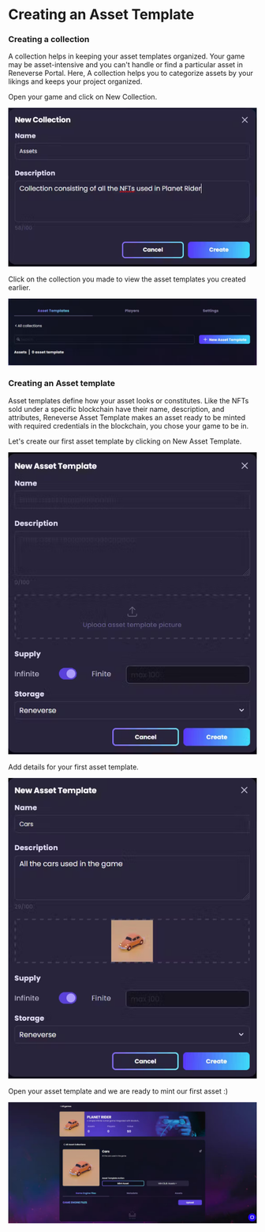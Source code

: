 # Creating an Asset Template

### Creating a collection

A collection helps in keeping your asset templates organized. Your game may be asset-intensive and you can't handle or find a particular asset in Reneverse Portal. Here, A collection helps you to categorize assets by your likings and keeps your project organized.

Open your game and click on New Collection.

![](<../.gitbook/assets/image (24).png>)

Click on the collection you made to view the asset templates you created earlier.

<img src="../.gitbook/assets/image.png" alt="" data-size="original">

### Creating an Asset template

Asset templates define how your asset looks or constitutes. Like the NFTs sold under a specific blockchain have their name, description, and attributes, Reneverse Asset Template makes an asset ready to be minted with required credentials in the blockchain, you chose your game to be in.

Let's create our first asset template by clicking on New Asset Template.

![](<../.gitbook/assets/image (9).png>)

Add details for your first asset template.

![](<../.gitbook/assets/image (23).png>)

Open your asset template and we are ready to mint our first asset :)

<img src="../.gitbook/assets/image (12).png" alt="" data-size="original">
